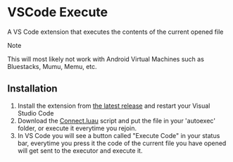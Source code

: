 # VSCode Execute

A VS Code extension that executes the contents of the current opened file

> [!NOTE]
> This will most likely not work with Android Virtual Machines such as Bluestacks, Mumu, Memu, etc.

## Installation

1. Install the extension from [the latest release](https://github.com/ActualMasterOogway/VSCode-Execute/releases/latest) and restart your Visual Studio Code
2. Download the [Connect.luau](https://github.com/ActualMasterOogway/VSCode-Execute/blob/main/Connect.luau) script and put the file in your 'autoexec' folder, or execute it everytime you rejoin.
3. In VS Code you will see a button called "Execute Code" in your status bar, everytime you press it the code of the current file you have opened will get sent to the executor and execute it.

